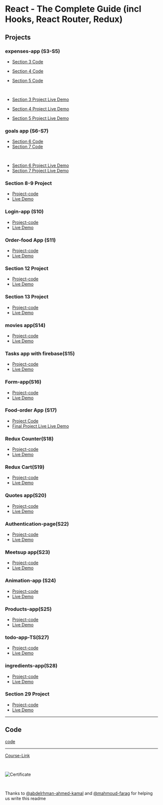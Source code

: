 # React - The Complete Guide (incl Hooks, React Router, Redux)

## Projects

### expenses-app (S3-S5)

- [Section 3 Code](./Projects/01_expenses-app/S03-project)
- [Section 4 Code](./Projects/02_expenses-app/S04-project/)
- [Section 5 Code](./Projects/03_expenses-app/S05-project/)

  <br/>

- [Section 3 Project Live Demo](https://omarsh-react-max-s03.netlify.app/)
- [Section 4 Project Live Demo](https://omarsh-react-max-s04.netlify.app/)
- [Section 5 Project Live Demo](https://omarsh-react-max-s05.netlify.app/)

### goals app (S6-S7)

- [Section 6 Code](./Projects/02_goals-app/S06-project/)
- [Section 7 Code](./Projects/02_goals-app/S07-project/)

<br/>

- [Section 6 Project Live Demo](https://omarsh-react-max-s06.netlify.app/)
- [Section 7 Project Live Demo](https://omarsh-react-max-s07.netlify.app/)

### Section 8-9 Project

- [Project-code](./Projects/03_Section-8-9-project)
- [Live Demo](https://omarsh-react-max-s08-09.netlify.app/)

### Login-app (S10)

- [Project-code](./Projects/04_Login-app/)
- [Live Demo](https://omarsh-react-max-s10.netlify.app/)

### Order-food App (S11)

- [Project-code](./Projects/05_food-order-app/S11-project/)
- [Live Demo](https://omarsh-react-max-s11.netlify.app/)

### Section 12 Project

- [Project-code](./Projects/06_Section-12-project)
- [Live Demo](https://omarsh-react-max-s12.netlify.app)

### Section 13 Project

- [Project-code](./Projects/07_Section-13-project)
- [Live Demo](https://omarsh-react-max-s13.netlify.app/)

### movies app(S14)

- [Project-code](./Projects/08_movies-app)
- [Live Demo](https://omarsh-react-max-s14.netlify.app/)

### Tasks app with firebase(S15)

- [Project-code](./Projects/09_task-app-firbase/)
- [Live Demo](https://omarsh-react-max-s15.netlify.app/)

### Form-app(S16)

- [Project-code](./Projects/10_form-app)
- [Live Demo](https://omarsh-react-max-s16.netlify.app/)

### Food-order App (S17)

- [Project Code](./Projects/05_food-order-app/S17-project/)
- [Final Project Live Live Demo](https://reactmeals-omarsh.netlify.app/)

### Redux Counter(S18)

- [Project-code](./Projects/11_redux-counter)
- [Live Demo](https://omarsh-react-max-s18.netlify.app/)

### Redux Cart(S19)

- [Project-code](./Projects/12_redux-cart)
- [Live Demo](https://omarsh-react-max-s19.netlify.app/)

### Quotes app(S20)

- [Project-code](./Projects/13_quotes-app)
- [Live Demo](https://omarsh-react-max-s20.netlify.app)

### Authentication-page(S22)

- [Project-code](./Projects/14_authentication-page)
- [Live Demo](https://omarsh-react-max-s22.netlify.app/)

### Meetsup app(S23)

- [Project-code](./Projects/15_meetups-app)
- [Live Demo](https://nextjs-course-demo-osb910.vercel.app/)

### Animation-app (S24)

- [Project-code](./Projects/16_animation-app)
- [Live Demo](https://omarsh-react-max-s24.netlify.app/)

### Products-app(S25)

- [Project-code](./Projects/17_products-app)
- [Live Demo](https://omarsh-react-max-s25.netlify.app/)

### todo-app-TS(S27)

- [Project-code](./Projects/18_todo-app-ts/)
- [Live Demo]()

### ingredients-app(S28)

- [Project-code](./Projects/19_ingredients-app/)
- [Live Demo]()

### Section 29 Project

- [Project-code](./Projects/20_Section-29/)
- [Live Demo]()

---

## Code

[code](Code)

---

[Course-Link](https://www.udemy.com/course/react-the-complete-guide-incl-redux/)

<br>

![Certificate](https://via.placeholder.com/468x300?text=Certificate+Here)

<br>

Thanks to [@abdelrhman-ahmed-kamal](https://github.com/Abdelrhman-ahmed-kamal) and [@mahmoud-farag](https://github.com/mahmoud-farag) for helping us write this readme
